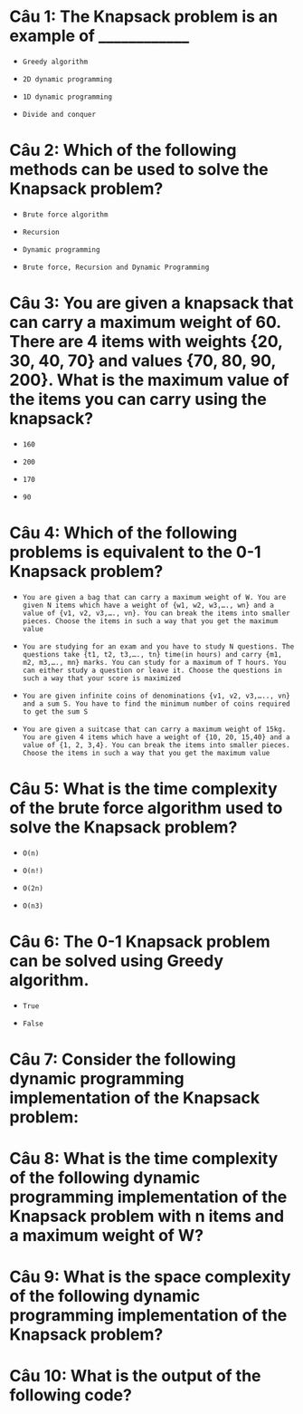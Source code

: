 # Câu 1: The Knapsack problem is an example of ____________

- ```
  Greedy algorithm
  ```

* ```
  2D dynamic programming
  ```

- ```
  1D dynamic programming
  ```

- ```
  Divide and conquer
  ```

# Câu 2: Which of the following methods can be used to solve the Knapsack problem?

- ```
  Brute force algorithm
  ```

- ```
  Recursion
  ```

- ```
  Dynamic programming
  ```

* ```
  Brute force, Recursion and Dynamic Programming
  ```

# Câu 3: You are given a knapsack that can carry a maximum weight of 60. There are 4 items with weights {20, 30, 40, 70} and values {70, 80, 90, 200}. What is the maximum value of the items you can carry using the knapsack?

* ```
  160
  ```

- ```
  200
  ```

- ```
  170
  ```

- ```
  90
  ```

# Câu 4: Which of the following problems is equivalent to the 0-1 Knapsack problem?

- ```
  You are given a bag that can carry a maximum weight of W. You are given N items which have a weight of {w1, w2, w3,…., wn} and a value of {v1, v2, v3,…., vn}. You can break the items into smaller pieces. Choose the items in such a way that you get the maximum value
  ```

* ```
  You are studying for an exam and you have to study N questions. The questions take {t1, t2, t3,…., tn} time(in hours) and carry {m1, m2, m3,…., mn} marks. You can study for a maximum of T hours. You can either study a question or leave it. Choose the questions in such a way that your score is maximized
  ```

- ```
  You are given infinite coins of denominations {v1, v2, v3,….., vn} and a sum S. You have to find the minimum number of coins required to get the sum S
  ```

- ```
  You are given a suitcase that can carry a maximum weight of 15kg. You are given 4 items which have a weight of {10, 20, 15,40} and a value of {1, 2, 3,4}. You can break the items into smaller pieces. Choose the items in such a way that you get the maximum value
  ```

# Câu 5: What is the time complexity of the brute force algorithm used to solve the Knapsack problem?

- ```
  O(n)
  ```

- ```
  O(n!)
  ```

* ```
  O(2n)
  ```

- ```
  O(n3)
  ```

# Câu 6: The 0-1 Knapsack problem can be solved using Greedy algorithm.

- ```
  True
  ```

* ```
  False
  ```

# Câu 7: Consider the following dynamic programming implementation of the Knapsack problem:

# Câu 8: What is the time complexity of the following dynamic programming implementation of the Knapsack problem with n items and a maximum weight of W?

# Câu 9: What is the space complexity of the following dynamic programming implementation of the Knapsack problem?

# Câu 10: What is the output of the following code?

